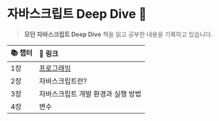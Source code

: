 # 자바스크립트 Deep Dive 🌊
> **모던 자바스크립트 Deep Dive** 책을 읽고 공부한 내용을 기록하고 있습니다.

|📚 챕터|🔗 링크|
|:------|:---|
|1장|[프로그래밍](https://github.com/intersoom/JsDeepDive/blob/main/jsDeepDive/chapter1.md)|
|2장|자바스크립트란?|
|3장|자바스크립트 개발 환경과 실행 방법|
|4장|변수|

